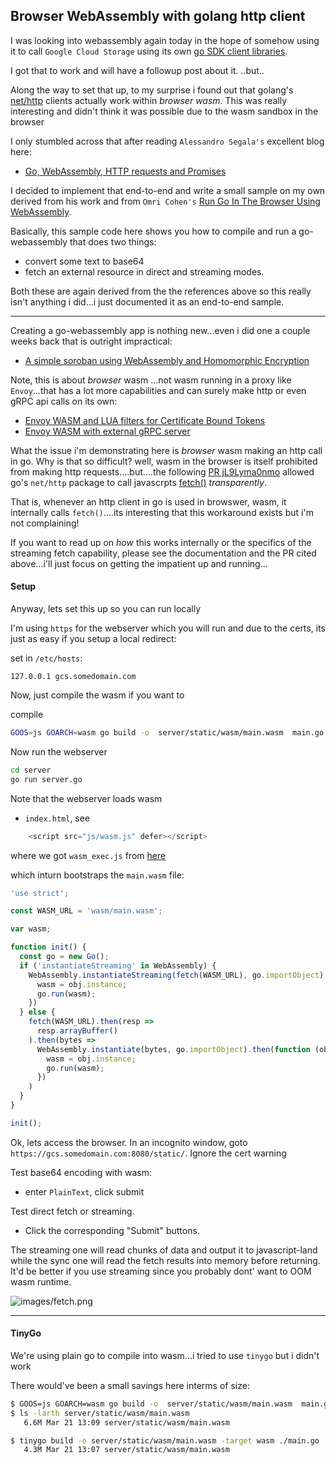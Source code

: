 


## Browser WebAssembly with golang http client


I was looking into webassembly again today in the hope of somehow using it to call `Google Cloud Storage` using its own [go SDK client libraries](https://github.com/googleapis/google-cloud-go/blob/main/storage/storage.go). 

I got that to work and will have a followup post about it.  ..but..

Along the way to set that up, to my surprise i found out that golang's [net/http](https://pkg.go.dev/net/http) clients actually work within _browser wasm_.  This was really interesting and didn't think it was possible due to the wasm sandbox in the browser

I only stumbled across that after reading `Alessandro Segala's` excellent blog here:

*  [Go, WebAssembly, HTTP requests and Promises](https://withblue.ink/2020/10/03/go-webassembly-http-requests-and-promises.html)

I decided to implement that end-to-end and write a small sample on my own derived from his work and from `Omri Cohen's` [Run Go In The Browser Using WebAssembly](https://dev.bitolog.com/go-in-the-browser-using-webassembly/).

Basically, this sample code here shows you how to compile and run a go-webassembly that does two things:

* convert some text to base64
* fetch an external resource in direct and streaming modes.

Both these are again derived from the the references above so this really isn't anything i did...i just documented it as an end-to-end sample.

---

Creating a go-webassembly app is nothing new...even i did one a couple weeks back that is outright impractical:

* [A simple soroban using WebAssembly and Homomorphic Encryption](https://github.com/salrashid123/wasm_homomorphic_encryption)

Note, this is about _browser_ wasm ...not wasm running in a proxy like `Envoy`...that has a lot more capabilities and can surely make http or even gRPC api calls on its own:

* [Envoy WASM and LUA filters for Certificate Bound Tokens](https://github.com/salrashid123/envoy_cert_bound_token)
* [Envoy WASM with external gRPC server](https://github.com/salrashid123/envoy_wasm)

What the issue i'm demonstrating here is _browser_ wasm making an http call in go.  Why is that so difficult?  well, wasm in the browser is itself prohibited from making http requests....but....the following [PR jL9Lyma0nmo](https://groups.google.com/g/golang-codereviews/c/jL9Lyma0nmo) allowed go's `net/http` package to call javascrpts [fetch()](https://developer.mozilla.org/en-US/docs/Web/API/Fetch_API/Using_Fetch) _transparently_.

That is, whenever an http client in go is used in browswer, wasm, it internally calls `fetch()`....its interesting that this workaround exists but i'm not complaining!

If you want to read up on _how_ this works internally or the specifics of the streaming fetch capability, please see the documentation and the PR cited above...i'll just focus on getting the impatient up and running...


#### Setup

Anyway, lets set this up so you can run locally

I'm using `https` for the webserver which you will run and due to the certs, its just as easy if you setup a local redirect:

set in `/etc/hosts`:

```
127.0.0.1 gcs.somedomain.com
```

Now, just compile the wasm if you want to

compile

```bash
GOOS=js GOARCH=wasm go build -o  server/static/wasm/main.wasm  main.go
```

Now run the webserver

```bash
cd server
go run server.go
```

Note that the webserver loads wasm

- `index.html`, see

```javascript
	<script src="js/wasm.js" defer></script>
```

where we got `wasm_exec.js` from [here](https://raw.githubusercontent.com/golang/go/refs/tags/go1.21.0/misc/wasm/wasm_exec.js)

which inturn bootstraps the `main.wasm` file:

```javascript
'use strict';

const WASM_URL = 'wasm/main.wasm';

var wasm;

function init() {
  const go = new Go();
  if ('instantiateStreaming' in WebAssembly) {
    WebAssembly.instantiateStreaming(fetch(WASM_URL), go.importObject).then(function (obj) {
      wasm = obj.instance;
      go.run(wasm);
    })
  } else {
    fetch(WASM_URL).then(resp =>
      resp.arrayBuffer()
    ).then(bytes =>
      WebAssembly.instantiate(bytes, go.importObject).then(function (obj) {
        wasm = obj.instance;
        go.run(wasm);
      })
    )
  }
}

init();
```

Ok, lets access the browser.  In an incognito window, goto `https://gcs.somedomain.com:8080/static/`.  Ignore the cert warning

Test base64 encoding with wasm:

* enter `PlainText`, click submit


Test direct fetch or streaming.

* Click the corresponding "Submit" buttons.

The streaming one will read chunks of data and output it to javascript-land while the sync one will read the fetch results into memory before returning.  It'd be better if you use streaming since you probably dont' want to OOM wasm runtime.

![images/fetch.png](images/fetch.png)


---

#### TinyGo

We're using plain go to compile into wasm...i tried to use `tinygo` but i didn't work

There would've been a small savings here interms of size:

```bash
$ GOOS=js GOARCH=wasm go build -o  server/static/wasm/main.wasm  main.go
$ ls -larth server/static/wasm/main.wasm
   6.6M Mar 21 13:09 server/static/wasm/main.wasm

$ tinygo build -o server/static/wasm/main.wasm -target wasm ./main.go
   4.3M Mar 21 13:07 server/static/wasm/main.wasm
```









